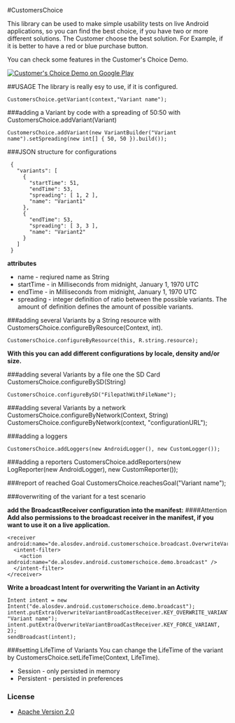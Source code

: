 #CustomersChoice

This library can be used to make simple usability tests on live Android applications, so you can find the best choice, if you have two or more different solutions. The Customer choose the best solution. For Example, if it is better to have a red or blue purchase button.

You can check some features in the Customer's Choice Demo.

<a href="https://play.google.com/store/apps/details?id=de.alosdev.customerschoice.demo">
  <img alt="Customer's Choice Demo on Google Play"
         src="http://developer.android.com/images/brand/en_generic_rgb_wo_60.png" />
</a>

##USAGE
The library is really esy to use, if it is configured.

    CustomersChoice.getVariant(context,"Variant name");
###adding a Variant by code with a spreading of 50:50 with CustomersChoice.addVariant(Variant)

    CustomersChoice.addVariant(new VariantBuilder("Variant name").setSpreading(new int[] { 50, 50 }).build());

###JSON structure for configurations

```
 { 
   "variants": [
     {
       "startTime": 51,
       "endTime": 53,
       "spreading": [ 1, 2 ],
       "name": "Variant1"
     },
     {
       "endTime": 53,
       "spreading": [ 3, 3 ],
       "name": "Variant2"
     }
   ]
 }
```

**attributes**

- name - reqiured name as String
- startTime - in Milliseconds from midnight, January 1, 1970 UTC
- endTime - in Milliseconds from midnight, January 1, 1970 UTC
- spreading - integer definition of ratio between the possible variants. The amount of definition defines the amount of possible variants.

###adding several Variants by a String resource with CustomersChoice.configureByResource(Context, int).

    CustomersChoice.configureByResource(this, R.string.resource);

**With this you can add different configurations by locale, density and/or size.**

###adding several Variants by a file one the SD Card CustomersChoice.configureBySD(String)
    
    CustomersChoice.configureBySD("FilepathWithFileName");

###adding several Variants by a network CustomersChoice.configureByNetwork(Context, String)
    CustomersChoice.configureByNetwork(context, "configurationURL");

###adding a loggers
    
    CustomersChoice.addLoggers(new AndroidLogger(), new CustomLogger());

###adding a reporters
    CustomersChoice.addReporters(new LogReporter(new AndroidLogger), new CustomReporter());

###report of reached Goal
    CustomersChoice.reachesGoal("Variant name");

###overwriting of the variant for a test scenario

**add the BroadcastReceiver configuration into the manifest:**
####Attention
**Add also permissions to the broadcast receiver in the manifest, if you want to use it on a live application.**

    <receiver android:name="de.alosdev.android.customerschoice.broadcast.OverwriteVariantBroadCastReceiver">
      <intent-filter>
        <action android:name="de.alosdev.android.customerschoice.demo.broadcast" />
      </intent-filter>
    </receiver>
 
**Write a broadcast Intent for overwriting the Variant in an Activity**

    Intent intent = new Intent("de.alosdev.android.customerschoice.demo.broadcast");
    intent.putExtra(OverwriteVariantBroadCastReceiver.KEY_OVERWRITE_VARIANT, "Variant name");
    intent.putExtra(OverwriteVariantBroadCastReceiver.KEY_FORCE_VARIANT, 2);
    sendBroadcast(intent);
 
###setting LifeTime of Variants
 You can change the LifeTime of the variant by CustomersChoice.setLifeTime(Context, LifeTime).
 
 - Session - only persisted in memory
 - Persistent - persisted in preferences
 

### License

* [Apache Version 2.0](http://www.apache.org/licenses/LICENSE-2.0.html)
